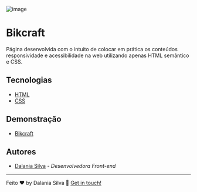 ![image](https://user-images.githubusercontent.com/65575279/163655998-34a2df23-017b-4d4d-8a00-fafb52749645.png)

<div align="left">
	<h1>Bikcraft </h1>
	<p>Página desenvolvida  com o intuito de  colocar em prática os conteúdos responsividade e acessibilidade na web utilizando apenas HTML semântico e CSS. </p>
</div>

## Tecnologias


* [HTML](https://developer.mozilla.org/pt-BR/docs/Web/HTML)
* [CSS](https://developer.mozilla.org/pt-BR/docs/Web/CSS)

## Demonstração
* [Bikcraft](https://bikcraft2.netlify.app/)



##  Autores
* [Dalania Silva](https://github.com/linkParaPerfil) - *Desenvolvedora Front-end*


---

Feito ♥ by Dalania Silva :wave: [Get in touch!](https://www.linkedin.com/in/dalania-silva-851107175/)
